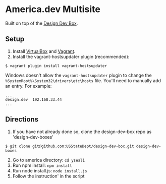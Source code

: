 # America.dev Multisite

Built on top of the [Design Dev Box](https://github.com/USStateDept/design-dev-box).

## Setup
1. Install [VirtualBox](https://www.virtualbox.org/) and [Vagrant](http://www.vagrantup.com/).
2. Install the vagrant-hostsupdater plugin (recommended):
```
$ vagrant plugin install vagrant-hostsupdater
```
Windows doesn't allow the `vagrant-hostsupdater` plugin to change the `%SystemRoot%\System32\drivers\etc\hosts` file. You'll need to manually add an entry. For example:

```
...
design.dev  192.168.33.44
...
```

## Directions

1. If you have not already done so, clone the design-dev-box repo as 'design-dev-boxes'
```
$ git clone git@github.com:USStateDept/design-dev-box.git design-dev-boxes
```
2. Go to america directory: `cd yseali`
3. Run npm install: `npm install`
4. Run node install.js: `node install.js`
5. Follow the instruction' in the script
